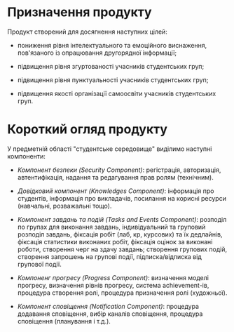 # Призначення продукту

Продукт створений для досягнення наступних цілей:

* пониження рівня інтелектуального та емоційного виснаження, пов'язаного із опрацювання другорядної інформації; 

* підвищення рівня згуртованості учасників студентських груп;

* підвищення рівня пунктуальності учасників студентських груп;

* підвищення якості організації самоосвіти учасників студентських груп.

# Короткий огляд продукту

У предметній області "студентське середовище" виділимо наступні компоненти:

* *Компонент безпеки (Security Component)*: регістрація, авторизація, автентифікація, надання та редагування прав ролям (технічним).

* *Довідковий компонент (Knowledges Component)*: інформація про студентів, інформація про викладачів, посилання на корисні ресурси (навчальні, розважальні тощо).

* *Компонент завдань та подій (Tasks and Events Component)*: розподіл по групах для виконання завдань, індивідуальний та груповий розподіл завдань, фіксація робіт (лаб, кр, курсових) та їх дедлайнів, фіксація статистики виконаних робіт, фіксація оцінок за виконані роботи, створення черг на здачу завдань; створення групових подій, створення запрошень на групові події, підписка/відписка від групової події.
 
* *Компоненг прогресу (Progress Component)*: визначення моделі прогресу, визначення рівнів прогресу, система achievement-ів, процедура створення ролі, процедура призначення ролі (художньої).

* *Компонент сповіщення (Notification Component)*: процедура додавання сповіщення, вибір каналів сповіщення, процедура сповіщення (планування і т.д.).

